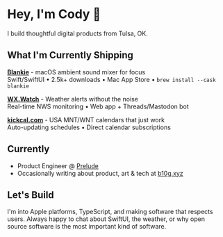 # Hey, I'm Cody 👋

I build thoughtful digital products from Tulsa, OK.

## What I'm Currently Shipping

**[Blankie](https://blankie.rest)** - macOS ambient sound mixer for focus  
Swift/SwiftUI • 2.5k+ downloads • Mac App Store • `brew install --cask blankie`

**[WX.Watch](https://wx.watch)** - Weather alerts without the noise  
Real-time NWS monitoring • Web app + Threads/Mastodon bot

**[kickcal.com](https://kickcal.com)** - USA MNT/WNT calendars that just work  
Auto-updating schedules • Direct calendar subscriptions

## Currently

- Product Engineer @ [Prelude](https://goprelude.com)
- Occasionally writing about product, art & tech at [b10g.xyz](https://b10g.xyz)

## Let's Build

I'm into Apple platforms, TypeScript, and making software that respects users. Always happy to chat about SwiftUI, the weather, or why open source software is the most important kind of software.
